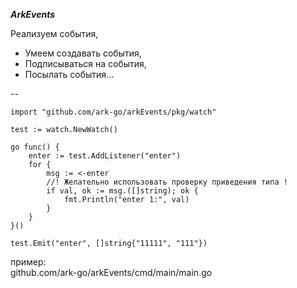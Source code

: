 **_ArkEvents_**

Реализуем события,

- Умеем создавать события,
- Подписываться на события,
- Посылать события...

--

    import "github.com/ark-go/arkEvents/pkg/watch"

    test := watch.NewWatch()

    go func() {
    	enter := test.AddListener("enter")
    	for {
    		msg := <-enter
    		//! Желательно использовать проверку приведения типа !
    		if val, ok := msg.([]string); ok {
    			fmt.Println("enter 1:", val)
    		}
    	}
    }()

    test.Emit("enter", []string{"11111", "111"})

пример:  
github.com/ark-go/arkEvents/cmd/main/main.go
